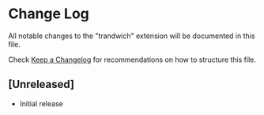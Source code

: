 # Change Log

All notable changes to the "trandwich" extension will be documented in this file.

Check [Keep a Changelog](http://keepachangelog.com/) for recommendations on how to structure this file.

## [Unreleased]

- Initial release